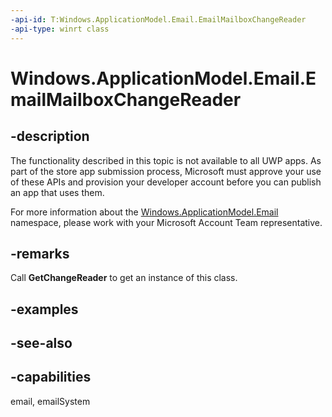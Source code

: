 ```yaml
---
-api-id: T:Windows.ApplicationModel.Email.EmailMailboxChangeReader
-api-type: winrt class
---
```


<!-- Class syntax.
public class EmailMailboxChangeReader : Windows.ApplicationModel.Email.IEmailMailboxChangeReader
-->

# Windows.ApplicationModel.Email.EmailMailboxChangeReader

## -description
The functionality described in this topic is not available to all UWP apps. As part of the store app submission process, Microsoft must approve your use of these APIs and provision your developer account before you can publish an app that uses them.

For more information about the [Windows.ApplicationModel.Email](windows_applicationmodel_email.md) namespace, please work with your Microsoft Account Team representative.

## -remarks
Call **GetChangeReader** to get an instance of this class.

## -examples

## -see-also

## -capabilities
email, emailSystem
